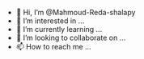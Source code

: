 - 👋 Hi, I’m @Mahmoud-Reda-shalapy
- 👀 I’m interested in ...
- 🌱 I’m currently learning ...
- 💞️ I’m looking to collaborate on ...
- 📫 How to reach me ...

<!---
Mahmoud-Reda-shalapy/Mahmoud-Reda-shalapy is a ✨ special ✨ repository because its `README.md` (this file) appears on your GitHub profile.
You can click the Preview link to take a look at your changes.
--->
